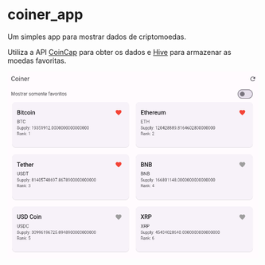 # coiner_app

Um simples app para mostrar dados de criptomoedas.

Utiliza a API [CoinCap](https://api.coincap.io/v2) para obter os dados e [Hive](https://pub.dev/packages/hive) para armazenar as moedas favoritas.

<img src="https://github.com/Luwx/Coiner/blob/main/app.png"/>